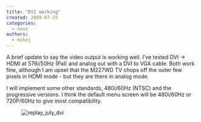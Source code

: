 ```yaml
---
title: "DVI working"
created: 2009-07-25
categories: 
  - news
authors: 
  - mikej
---
```


A brief update to say the video output is working well. I've tested DVI -> HDMI at 576i/50Hz (Pal) and analog out with a DVI to VGA cable. Both work fine, although I am upset that the M227WD TV chops off the outer few pixels in HDMI mode - but they are there in analog mode.

I will implement some other standards, 480i/60Hz (NTSC) and the progressive versions. I think the default menu screen will be 480i/60Hz or 720P/60Hz to give most compatibility.

<figure>

![replay_july_dvi](@assets/images/post/replay_july_dvi.jpg)

</figure>
